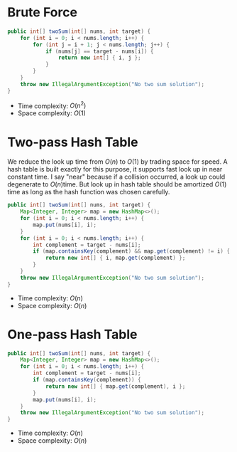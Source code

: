 # Brute Force

```java
public int[] twoSum(int[] nums, int target) {
    for (int i = 0; i < nums.length; i++) {
        for (int j = i + 1; j < nums.length; j++) {
            if (nums[j] == target - nums[i]) {
                return new int[] { i, j };
            }
        }
    }
    throw new IllegalArgumentException("No two sum solution");
}
```

- Time complexity: $O(n^2)$
- Space complexity: $O(1)$

# Two-pass Hash Table

We reduce the look up time from $O(n)$ to $O(1)$ by trading space for speed. A hash table is built exactly for this purpose, it supports fast look up in near constant time. I say "near" because if a collision occurred, a look up could degenerate to $O(n)$time. But look up in hash table should be amortized $O(1)$ time as long as the hash function was chosen carefully.

```java
public int[] twoSum(int[] nums, int target) {
    Map<Integer, Integer> map = new HashMap<>();
    for (int i = 0; i < nums.length; i++) {
        map.put(nums[i], i);
    }
    for (int i = 0; i < nums.length; i++) {
        int complement = target - nums[i];
        if (map.containsKey(complement) && map.get(complement) != i) {
            return new int[] { i, map.get(complement) };
        }
    }
    throw new IllegalArgumentException("No two sum solution");
}
```

- Time complexity: $O(n)$
- Space complexity: $O(n)$

# One-pass Hash Table

```java
public int[] twoSum(int[] nums, int target) {
    Map<Integer, Integer> map = new HashMap<>();
    for (int i = 0; i < nums.length; i++) {
        int complement = target - nums[i];
        if (map.containsKey(complement)) {
            return new int[] { map.get(complement), i };
        }
        map.put(nums[i], i);
    }
    throw new IllegalArgumentException("No two sum solution");
}
```

- Time complexity: $O(n)$
- Space complexity: $O(n)$